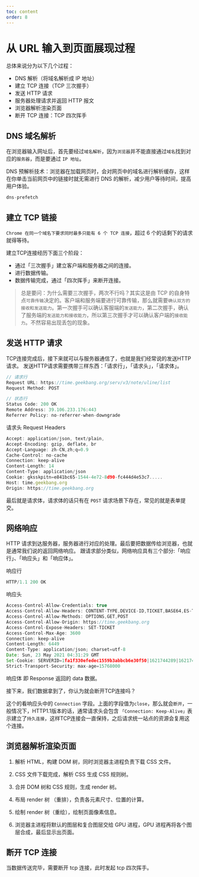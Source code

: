 ```yaml
---
toc: content
order: 8
---
```

# 从 URL 输入到页面展现过程

总体来说分为以下几个过程：

-   DNS 解析（将域名解析成 IP 地址）
-   建立 TCP 连接（TCP 三次握手）
-   发送 HTTP 请求
-   服务器处理请求并返回 HTTP 报文
-   浏览器解析渲染页面
-   断开 TCP 连接：TCP 四次挥手
## DNS 域名解析

在浏览器输入网址后，首先要经过`域名解析`，因为`浏览器`并不能直接通过`域名`找到对应的`服务器`，而是要通过 `IP 地址`。

DNS 预解析技术：浏览器在加载网页时，会对网页中的域名进行解析缓存，这样在你单击当前网页中的链接时就无需进行 DNS 的解析，减少用户等待时间，提高用户体验。

```js
dns-prefetch
```

## 建立 TCP 链接 

`Chrome 在同一个域名下要求同时最多只能有 6 个 TCP 连接`，超过 6 个的话剩下的请求就得等待。

建立TCP连接经历下面三个阶段：

- 通过「三次握手」建立客户端和服务器之间的连接。
- 进行数据传输。
- 数据传输完成，通过「四次挥手」来断开连接。

> 总是要问：为什么需要三次握手，两次不行吗？其实这是由 TCP 的自身特点`可靠传输`决定的。客户端和服务端要进行可靠传输，那么就需要`确认双方的接收和发送能力`。第一次握手可以确认客服端的`发送能力`，第二次握手，确认了服务端的`发送能力和接收能力`，所以第三次握手才可以确认客户端的`接收能力`。不然容易出现丢包的现象。

## 发送 HTTP 请求

TCP连接完成后，接下来就可以与服务器通信了，也就是我们经常说的发送HTTP请求。
发送HTTP请求需要携带三样东西：「请求行」，「请求头」，「请求体」。

```js
// 请求行
Request URL: https://time.geekbang.org/serv/v3/note/uline/list
Request Method: POST

// 状态行
Status Code: 200 OK
Remote Address: 39.106.233.176:443
Referrer Policy: no-referrer-when-downgrade
```

请求头 Request Headers

```js
Accept: application/json, text/plain,
Accept-Encoding: gzip, deflate, br
Accept-Language: zh-CN,zh;q=0.9
Cache-Control: no-cache
Connection: keep-alive
Content-Length: 14
Content-Type: application/json
Cookie: gksskpitn=e841bc65-1544-4e72-8d90-fc444d4e53c7.....
Host: time.geekbang.org
Origin: https://time.geekbang.org
```

最后就是请求体，请求体的话只有在 `POST` 请求场景下存在，常见的就是表单提交。

## 网络响应

HTTP 请求到达服务器，服务器进行对应的处理。最后要把数据传给浏览器，也就是通常我们说的返回网络响应。
跟请求部分类似，网络响应具有三个部分:「响应行」、「响应头」和「响应体」。

响应行

```js
HTTP/1.1 200 OK
```

响应头

```js
Access-Control-Allow-Credentials: true
Access-Control-Allow-Headers: CONTENT-TYPE,DEVICE-ID,TICKET,BASE64,ES-TYPE
Access-Control-Allow-Methods: OPTIONS,GET,POST
Access-Control-Allow-Origin: https://time.geekbang.org
Access-Control-Expose-Headers: SET-TICKET
Access-Control-Max-Age: 3600
Connection: keep-alive
Content-Length: 6449
Content-Type: application/json; charset=utf-8
Date: Sun, 23 May 2021 04:31:29 GMT
Set-Cookie: SERVERID=1fa1f330efedec1559b3abbcb6e30f50|1621744289|1621744128;Path=/
Strict-Transport-Security: max-age=15768000
```

响应体 即 Response 返回的 data 数据。

接下来，我们数据拿到了，你认为就会断开TCP连接吗？

这个的看响应头中的 `Connection` 字段。上面的字段值为`close`，那么就会`断开`，一般情况下，HTTP1.1版本的话，通常请求头会包含 `「Connection: Keep-Alive」`表示建立了`持久连接`，这样TCP连接会一直保持，之后请求统一站点的资源会复用这个连接。

## 浏览器解析渲染页面

1. 解析 HTML，构建 DOM 树，同时浏览器主进程负责下载 CSS 文件。

2. CSS 文件下载完成，解析 CSS 生成 CSS 规则树。

3. 合并 DOM 树和 CSS 规则，生成 render 树。

4. 布局 render 树 （重排），负责各元素尺寸、位置的计算。

5. 绘制 render 树（重绘），绘制页面像素信息。

6. 浏览器主进程将默认的图层和复合图层交给 GPU 进程，GPU 进程再将各个图层合成，最后显示出页面。

## 断开 TCP 连接

当数据传送完毕，需要断开 tcp 连接，此时发起 tcp 四次挥手。

<!-- https://juejin.cn/post/6844903784229896199 -->
